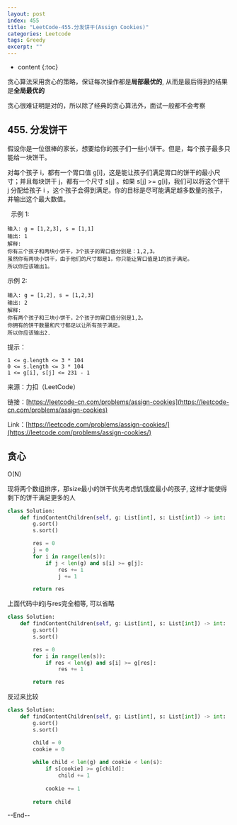 ```yaml
---
layout: post
index: 455
title: "LeetCode-455.分发饼干(Assign Cookies)"
categories: Leetcode
tags: Greedy
excerpt: ""
---
```


* content
{:toc}

贪心算法采用贪心的策略，保证每次操作都是**局部最优的**, 从而是最后得到的结果是**全局最优的**

贪心很难证明是对的，所以除了经典的贪心算法外，面试一般都不会考察

## 455. 分发饼干

假设你是一位很棒的家长，想要给你的孩子们一些小饼干。但是，每个孩子最多只能给一块饼干。

对每个孩子 i，都有一个胃口值 g[i]，这是能让孩子们满足胃口的饼干的最小尺寸；并且每块饼干 j，都有一个尺寸 s[j] 。如果 s[j] >= g[i]，我们可以将这个饼干 j 分配给孩子 i ，这个孩子会得到满足。你的目标是尽可能满足越多数量的孩子，并输出这个最大数值。

 
示例 1:

```
输入: g = [1,2,3], s = [1,1]
输出: 1
解释: 
你有三个孩子和两块小饼干，3个孩子的胃口值分别是：1,2,3。
虽然你有两块小饼干，由于他们的尺寸都是1，你只能让胃口值是1的孩子满足。
所以你应该输出1。
```

示例 2:

```
输入: g = [1,2], s = [1,2,3]
输出: 2
解释: 
你有两个孩子和三块小饼干，2个孩子的胃口值分别是1,2。
你拥有的饼干数量和尺寸都足以让所有孩子满足。
所以你应该输出2.
```

提示：

```
1 <= g.length <= 3 * 104
0 <= s.length <= 3 * 104
1 <= g[i], s[j] <= 231 - 1
```

来源：力扣（LeetCode）

链接：[https://leetcode-cn.com/problems/assign-cookies](https://leetcode-cn.com/problems/assign-cookies)

Link：[https://leetcode.com/problems/assign-cookies/](https://leetcode.com/problems/assign-cookies/)

## 贪心

O(N)

现将两个数组排序，那size最小的饼干优先考虑饥饿度最小的孩子, 这样才能使得剩下的饼干满足更多的人

```python
class Solution:
    def findContentChildren(self, g: List[int], s: List[int]) -> int:
        g.sort()
        s.sort()

        res = 0
        j = 0
        for i in range(len(s)):
            if j < len(g) and s[i] >= g[j]:
                res += 1
                j += 1

        return res
```

上面代码中的j与res完全相等, 可以省略

```python
class Solution:
    def findContentChildren(self, g: List[int], s: List[int]) -> int:
        g.sort()
        s.sort()

        res = 0
        for i in range(len(s)):
            if res < len(g) and s[i] >= g[res]:
                res += 1

        return res
```

反过来比较

```python
class Solution:
    def findContentChildren(self, g: List[int], s: List[int]) -> int:
        g.sort()
        s.sort()

        child = 0
        cookie = 0
        
        while child < len(g) and cookie < len(s):
            if s[cookie] >= g[child]:
                child += 1
                
            cookie += 1
    
        return child
```

--End--


